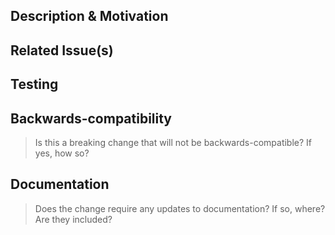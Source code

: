 <!-- Please make sure you check out the contribution guidelines before submitting a pull request! -->

## Description & Motivation

<!-- Description of changes, and motivation for adding them. -->

## Related Issue(s)

<!-- If there are any issues related to this PR, please link to the issues here. -->

## Testing

<!-- Please describe how you tested your changes. -->

## Backwards-compatibility

> Is this a breaking change that will not be backwards-compatible? If yes, how so?

<!-- Answer here. -->

## Documentation

> Does the change require any updates to documentation? If so, where? Are they included?

<!-- Answer here. -->